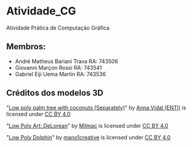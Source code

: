 # Atividade_CG
Atividade Prática de Computação Gráfica
## Membros:
- André Matheus Bariani Trava RA: 743506
- Giovanni Marçon Rossi       RA: 743541
- Gabriel Eiji Uema Martin    RA: 743536

## Créditos dos modelos 3D
"[Low poly palm tree with coconuts (Separately)](https://sketchfab.com/3d-models/low-poly-palm-tree-with-coconuts-separately-32a7255a308e46cfbdabeb996405ba47)" by [Anna Vidal (ENTI)](https://sketchfab.com/annavidal) is licensed under [CC BY 4.0](https://creativecommons.org/licenses/by/4.0/)

"[Low Poly Art: DeLorean](https://sketchfab.com/3d-models/low-poly-art-delorean-db3d6320ea234e2d98938e903421ed59)" by [Milmac](https://sketchfab.com/Milmac11) is licensed under [CC BY 4.0](https://creativecommons.org/licenses/by/4.0/)

"[Low Poly Dolphin](https://sketchfab.com/3d-models/low-poly-dolphin-3a7112396c7642df9201094a9b3634b0)" by [mano1creative](https://sketchfab.com/mano1creative) is licensed under [CC BY 4.0](https://creativecommons.org/licenses/by/4.0/)
